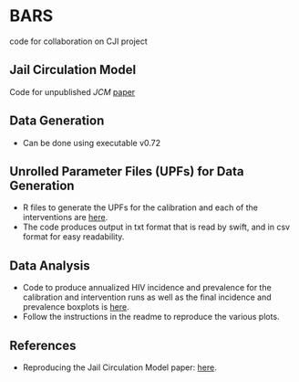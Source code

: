 # BARS
code for collaboration on CJI project
## Jail Circulation Model
Code for unpublished _JCM_ [paper](https://uchicago.box.com/s/2jqy4gv3khohqxgrjqllrd9c4eyg5pso)

## Data Generation
 - Can be done using executable v0.72

## Unrolled Parameter Files (UPFs) for Data Generation
 - R files to generate the UPFs for the calibration and each of the interventions are [here](https://github.com/khanna7/BARS/tree/jcm-paper/transmission_model/swift_proj/data).
 - The code produces output in txt format that is read by swift, and in csv format for easy readability. 

## Data Analysis 
 - Code to produce annualized HIV incidence and prevalence for the calibration and intervention runs as well as the final incidence and prevalence boxplots is [here](https://github.com/khanna7/BARS/tree/jcm-paper/transmission_model/swift_proj/R). 
 - Follow the instructions in the readme to reproduce the various plots.

## References
 - Reproducing the Jail Circulation Model paper: [here](https://docs.google.com/document/d/1EPRCsISDPPzzIEecDm73_X3vh0W88izykLYFrzLQobQ/).
